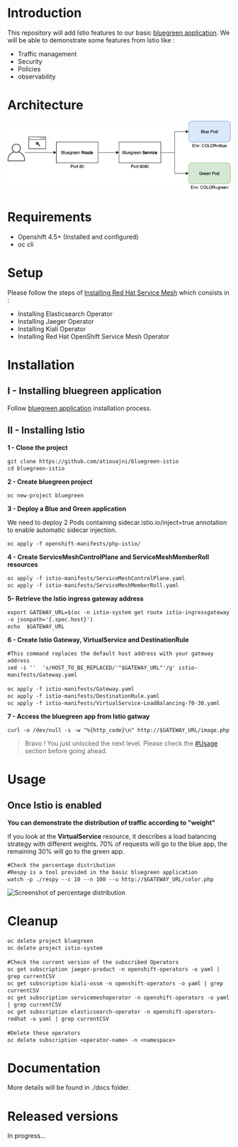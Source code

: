 # Introduction

This repository will add Istio features to our basic [bluegreen application](https://github.com/atiouajni/bluegreen).
We will be able to demonstrate some features from Istio like :

- Traffic management
- Security
- Policies
- observability

# Architecture

<p align="center">
<img src="./docs/img/bluegreen-services.png" />
</p>

# Requirements

- Openshift 4.5+ (Installed and configured)
- oc cli

# Setup

Please follow the steps of [Installing Red Hat Service Mesh](https://docs.openshift.com/container-platform/4.5/service_mesh/service_mesh_install/installing-ossm.html#ossm-operator-install-elasticsearch_installing-ossm) which consists in :

- Installing Elasticsearch Operator
- Installing Jaeger Operator
- Installing Kiali Operator
- Installing Red Hat OpenShift Service Mesh Operator

# Installation
## I - Installing bluegreen application

Follow [bluegreen application](https://github.com/atiouajni/bluegreen#installation) installation process.
  
## II - Installing Istio

**1 - Clone the project**

```shell
git clone https://github.com/atiouajni/bluegreen-istio
cd bluegreen-istio
```

**2 - Create bluegreen project**
 
```shell
oc new-project bluegreen
```

**3 - Deploy a Blue and Green application**

We need to deploy 2 Pods containing sidecar.istio.io/inject=true annotation to enable automatic sidecar injection.

```shell
oc apply -f openshift-manifests/php-istio/
```

**4 - Create ServiceMeshControlPlane and ServiceMeshMemberRoll resources**

```shell
oc apply -f istio-manifests/ServiceMeshControlPlane.yaml
oc apply -f istio-manifests/ServiceMeshMemberRoll.yaml
```

**5- Retrieve the Istio ingress gateway address**

```shell
export GATEWAY_URL=$(oc -n istio-system get route istio-ingressgateway -o jsonpath='{.spec.host}')
echo  $GATEWAY_URL

```

**6 - Create Istio Gateway, VirtualService and DestinationRule**

```shell
#This command replaces the default host address with your gateway address
sed -i ''  's/HOST_TO_BE_REPLACED/'"$GATEWAY_URL"'/g' istio-manifests/Gateway.yaml

oc apply -f istio-manifests/Gateway.yaml
oc apply -f istio-manifests/DestinationRule.yaml
oc apply -f istio-manifests/VirtualService-LoadBalancing-70-30.yaml
```

**7 - Access the bluegreen app from Istio gatway**

```shell
curl -o /dev/null -s -w "%{http_code}\n" http://$GATEWAY_URL/image.php
```

> Bravo ! You just unlocked the next level. Please check the [#Usage](#Usage) section before going ahead.

# Usage  

## Once Istio is enabled

**You can demonstrate the distribution of traffic according to "weight"**

if you look at the **VirtualService** resource, it describes a load balancing strategy with different weights. 70% of requests will go to the blue app, the remaining 30% will go to the green app.

```shell
#Check the percentage distribution
#Respy is a tool provided in the basic bluegreen application
watch -p ./respy --c 10 --n 100 --u http://$GATEWAY_URL/color.php
````

![Screenshot of percentage distribution](./docs/img/blue-green-70-30.png)

# Cleanup

```shell
oc delete project bluegreen
oc delete project istio-system
  
#Check the current version of the subscribed Operators
oc get subscription jaeger-product -n openshift-operators -o yaml | grep currentCSV
oc get subscription kiali-ossm -n openshift-operators -o yaml | grep currentCSV
oc get subscription servicemeshoperator -n openshift-operators -o yaml | grep currentCSV
oc get subscription elasticsearch-operator -n openshift-operators-redhat -o yaml | grep currentCSV
  
#Delete these operators
oc delete subscription <operator-name> -n <namespace>
```

# Documentation

More details will be found in ./docs folder.

# Released versions

In progress...
